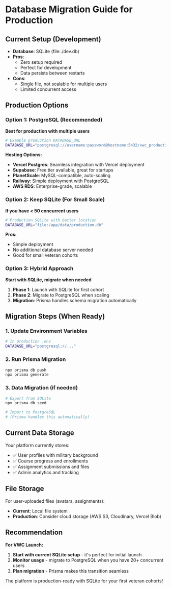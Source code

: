# Database Migration Guide for Production

## Current Setup (Development)

- **Database**: SQLite (file:./dev.db)
- **Pros**:
    - Zero setup required
    - Perfect for development
    - Data persists between restarts
- **Cons**:
    - Single file, not scalable for multiple users
    - Limited concurrent access

## Production Options

### Option 1: PostgreSQL (Recommended)

**Best for production with multiple users**

```bash
# Example production DATABASE_URL
DATABASE_URL="postgresql://username:password@hostname:5432/vwc_production"
```

**Hosting Options:**

- **Vercel Postgres**: Seamless integration with Vercel deployment
- **Supabase**: Free tier available, great for startups
- **PlanetScale**: MySQL-compatible, auto-scaling
- **Railway**: Simple deployment with PostgreSQL
- **AWS RDS**: Enterprise-grade, scalable

### Option 2: Keep SQLite (For Small Scale)

**If you have < 50 concurrent users**

```bash
# Production SQLite with better location
DATABASE_URL="file:/app/data/production.db"
```

**Pros:**

- Simple deployment
- No additional database server needed
- Good for small veteran cohorts

### Option 3: Hybrid Approach

**Start with SQLite, migrate when needed**

1. **Phase 1**: Launch with SQLite for first cohort
2. **Phase 2**: Migrate to PostgreSQL when scaling
3. **Migration**: Prisma handles schema migration automatically

## Migration Steps (When Ready)

### 1. Update Environment Variables

```bash
# In production .env
DATABASE_URL="postgresql://..."
```

### 2. Run Prisma Migration

```bash
npx prisma db push
npx prisma generate
```

### 3. Data Migration (if needed)

```bash
# Export from SQLite
npx prisma db seed

# Import to PostgreSQL
# (Prisma handles this automatically)
```

## Current Data Storage

Your platform currently stores:

- ✅ User profiles with military background
- ✅ Course progress and enrollments
- ✅ Assignment submissions and files
- ✅ Admin analytics and tracking

## File Storage

For user-uploaded files (avatars, assignments):

- **Current**: Local file system
- **Production**: Consider cloud storage (AWS S3, Cloudinary, Vercel Blob)

## Recommendation

**For VWC Launch:**

1. **Start with current SQLite setup** - it's perfect for initial launch
2. **Monitor usage** - migrate to PostgreSQL when you have 20+ concurrent users
3. **Plan migration** - Prisma makes this transition seamless

The platform is production-ready with SQLite for your first veteran cohorts!
